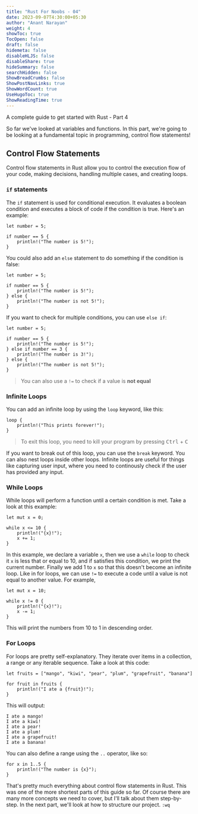 ```yaml
---
title: "Rust For Noobs - 04"
date: 2023-09-07T4:30:00+05:30
author: "Anant Narayan"
weight: 4
showToc: true
TocOpen: false
draft: false
hidemeta: false
disableHLJS: false
disableShare: true
hideSummary: false
searchHidden: false
ShowBreadCrumbs: false
ShowPostNavLinks: true
ShowWordCount: true
UseHugoToc: true
ShowReadingTime: true
---
```


A complete guide to get started with Rust - Part 4

<!--more-->

So far we've looked at variables and functions. In this part, we're going to be looking at a fundamental topic in programming, control flow statements!

## Control Flow Statements
Control flow statements in Rust allow you to control the execution flow of your code, making decisions, handling multiple cases, and creating loops.

### `if` statements
The `if` statement is used for conditional execution. It evaluates a boolean condition and executes a block of code if the condition is true. Here's an example:
```
let number = 5;

if number == 5 {
    println!("The number is 5!");
}
```

You could also add an `else` statement to do something if the condition is false:
```
let number = 5;

if number == 5 {
    println!("The number is 5!");
} else {
    println!("The number is not 5!");
}
```
If you want to check for multiple conditions, you can use `else if`:
```
let number = 5;

if number == 5 {
    println!("The number is 5!");
} else if number == 3 {
    println!("The number is 3!");
} else {
    println!("The number is not 5!");
}
```

> You can also use a `!=` to check if a value is **not equal**

### Infinite Loops
You can add an infinite loop by using the `loop` keyword, like this:
```
loop {
    println!("This prints forever!");
}
```
> To exit this loop, you need to kill your program by pressing <kbd>Ctrl</kbd> + <kbd>C</kbd>

If you want to break out of this loop, you can use the `break` keyword. You can also nest loops inside other loops. Infinite loops are useful for things like capturing user input, where you need to continously check if the user has provided any input.

### While Loops
While loops will perform a function until a certain condition is met. Take a look at this example:
```
let mut x = 0;

while x <= 10 {
    println!("{x}!");
    x += 1;
}
```

In this example, we declare a variable `x`, then we use a `while` loop to check it `x` is less that or equal to 10, and if satisfies this condition, we print the current number. Finally we add 1 to `x` so that this doesn't become an infinite loop. Like in for loops, we can use `!=` to execute a code until a value is not equal to another value. For example,
```
let mut x = 10;

while x != 0 {
    println!("{x}!");
    x -= 1;
}
```
This will print the numbers from 10 to 1 in descending order.

### For Loops
For loops are pretty self-explanatory. They iterate over items in a collection, a range or any iterable sequence. Take a look at this code:
```
let fruits = ["mango", "kiwi", "pear", "plum", "grapefruit", "banana"]

for fruit in fruits {
    println!("I ate a {fruit}!");
}
```

This will output:
```text
I ate a mango!
I ate a kiwi!
I ate a pear!
I ate a plum!
I ate a grapefruit!
I ate a banana!
```

You can also define a range using the `..` operator, like so:
```
for x in 1..5 {
    println!("The number is {x}");
}
```

That's pretty much everything about control flow statements in Rust. This was one of the more shortest parts of this guide so far. Of course there are many more concepts we need to cover, but I'll talk about them step-by-step. In the next part, we'll look at how to structure our project. `:wq`